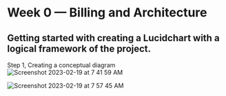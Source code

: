 # Week 0 — Billing and Architecture

## Getting started with creating a Lucidchart with a logical framework of the project.

Step 1, Creating a conceptual diagram ![Screenshot 2023-02-19 at 7 41 59 AM](https://user-images.githubusercontent.com/101113092/219933358-89ac127d-5b1b-489c-838a-8621c7b7d6aa.jpg)

![Screenshot 2023-02-19 at 7 57 45 AM](https://user-images.githubusercontent.com/101113092/219933781-ed23ac58-871f-4c38-9955-9672e9ff4539.jpg)
